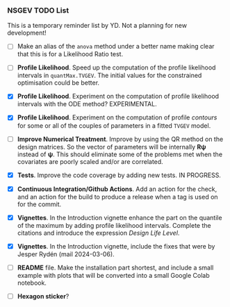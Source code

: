 
### NSGEV TODO List

This is a temporary reminder list by YD. Not a planning for new
development!

- [ ] Make an alias of the `anova` method under a better name making
      clear that this is for a Likelihood Ratio test.
 
- [ ] **Profile Likelihood**. Speed up the computation of the profile
     likelihood intervals in `quantMax.TVGEV`. The initial values for
     the constrained optimisation could be better.

- [x] **Profile Likelihood**. Experiment on the computation of profile
     likelihood intervals with the ODE method? EXPERIMENTAL.
  
- [x] **Profile Likelihood**. Experiment on the computation of profile
      *contours* for some or all of the couples of parameters in a
      fitted `TVGEV` model.
  
- [ ] **Improve Numerical Treatment**. Improve by using the QR method on
     the design matrices. So the vector of parameters will be
     internally $\mathbf{R}\boldsymbol{\psi}$ instead of
     $\boldsymbol{\psi}$. This should eliminate some of the problems
     met when the covariates are poorly scaled and/or are correlated.
  
- [x] **Tests**. Improve the code coverage by adding new tests. IN
      PROGRESS.
  
- [x] **Continuous Integration/Github Actions**. Add an action for the
     check, and an action for the build to produce a release when a
     tag is used on for the commit.
  
- [x] **Vignettes**. In the Introduction vignette enhance the part on
     the quantile of the maximum by adding profile likelihood
     intervals.  Complete the citations and introduce the expression
     *Design Life Level*.

- [x] **Vignettes**. In the Introduction vignette, include the fixes
     that were by Jesper Rydén (mail 2024-03-06).
  
- [ ] **README** file. Make the installation part shortest, and include
     a small example with plots that will be converted into a small
     Google Colab notebook.

- [ ] **Hexagon sticker**?
